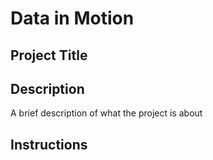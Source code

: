 # Data in Motion

## Project Title


## Description
A brief description of what the project is about


## Instructions
